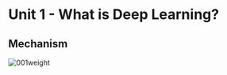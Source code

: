 # Unit 1 - What is Deep Learning?
## Mechanism
![001weight](https://user-images.githubusercontent.com/48712088/202853688-a912b524-b96a-4b06-b53f-af35fcdcc51c.jpg)
